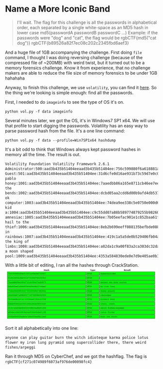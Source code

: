 # Name a More Iconic Band

>I'll wait.
The flag for this challenge is all the passwords in alphabetical order, each separated by a single white-space as an MD5 hash in lower case
md5(passwordA passwordB passwordC ...)
Example: if the passwords were "dog" and "cat", the flag would be
rgbCTF{md5("cat dog")}
rgbCTF{b89526a82f7ec08c202c2345fbd6aef3}

And a huge file of 1GB accompanying the challenge. First doing `file` command, I thought I was doing reversing challenge (because of the compressed file of ~200MB) with weird twist, but it turned out to be a memory forensics challenge. Know it from experience, that no challenge makers are able to reduce the file size of memory forensics to be under 1GB hahahaha

Anyway, to finish this challenge, we use `volatility`, you can find it [here](https://github.com/volatilityfoundation/volatility). So the thing we're looking is simple enough: find all the passwords.

First, I needed to do `imageinfo` to see the type of OS it's on.
```
python vol.py -f data imageinfo
```
Several minutes later, we got the OS, it's in Windows7 SP1 x64. We will use that profile to start digging the passwords. Volatility has an easy way to parse password hash from the file. It's a one line command:
```
python vol.py -f data --profile=Win7SP1x64 hashdump
```
It's a bit odd to think that Windows always kept password hashes in memory all the time. The result is out.
```
Volatility Foundation Volatility Framework 2.6.1
Administrator:500:aad3b435b51404eeaad3b435b51404ee:756c599880f6a618881a49a9dc733627:::
Guest:501:aad3b435b51404eeaad3b435b51404ee:31d6cfe0d16ae931b73c59d7e0c089c0:::
pablo honey:1001:aad3b435b51404eeaad3b435b51404ee:7aaedbb86a165e8711cb46ee7ee2d475:::
the bends:1002:aad3b435b51404eeaad3b435b51404ee:dcbd05aa2cdd6d00b9afd4db537c4aa3:::
ok computer:1003:aad3b435b51404eeaad3b435b51404ee:74dea9ee338c5e0750e000d6e7df08e1:::
kid a:1004:aad3b435b51404eeaad3b435b51404ee:c9c55dd07a88b589774879255b982602:::
amnesiac:1005:aad3b435b51404eeaad3b435b51404ee:7b05eefac901e1c852baa61f86c4376f:::
hail to the thief:1006:aad3b435b51404eeaad3b435b51404ee:8eb2b699eeff088135befbde0880cfd4:::
in rainbows:1007:aad3b435b51404eeaad3b435b51404ee:419c1a5a5de0b529406fb04ad5e81d39:::
the king of limbs:1008:aad3b435b51404eeaad3b435b51404ee:a82da1c9a00f83a2ca303dc32daf1198:::
a moon shaped pool:1009:aad3b435b51404eeaad3b435b51404ee:4353a584830ede0e7d9e405ae0b11ea4:::
```
With a little bit of editing, I ran all the hashes through CrackStation.
![hashes result](https://github.com/spitfirerxf/rgbCTF2020/raw/master/NameaMoreIconicBand/Pic1.png)

Sort it all alphabetically into one line:
```
anyone can play guitar burn the witch idioteque karma police lotus flower my iron lung pyramid song supercollider there, there weird fishes/arpeggi
```
Ran it through MD5 on CyberChef, and we got the hashflag. The flag is `rgbCTF{cf271c074989f6073af976de00098fc4}`
